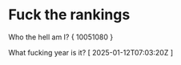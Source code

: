# Fuck the rankings

Who the hell am I?
{ 10051080 }

What fucking year is it?
[ 2025-01-12T07:03:20Z ]
